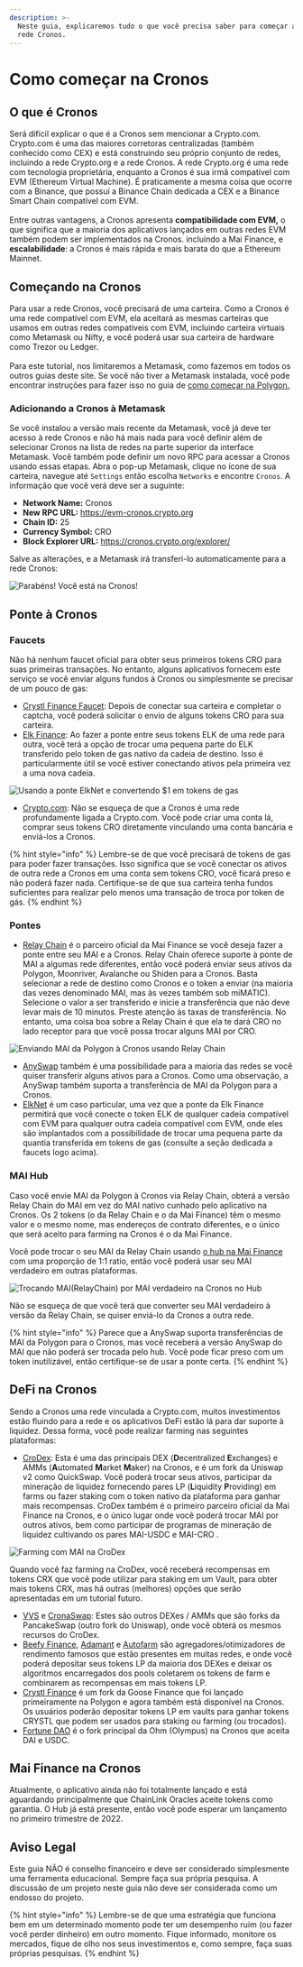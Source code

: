 ```yaml
---
description: >-
  Neste guia, explicaremos tudo o que você precisa saber para começar a usar a
  rede Cronos.
---
```


# Como começar na Cronos

## O que é Cronos

Será difícil explicar o que é a Cronos sem mencionar a Crypto.com. Crypto.com é uma das maiores corretoras centralizadas (também conhecido como CEX) e está construindo seu próprio conjunto de redes, incluindo a rede Crypto.org e a rede Cronos. A rede Crypto.org é uma rede com tecnologia proprietária, enquanto a Cronos é sua irmã compatível com EVM (Ethereum Virtual Machine). É praticamente a mesma coisa que ocorre com a Binance, que possuí a Binance Chain dedicada a CEX e a Binance Smart Chain compatível com EVM. \
\
Entre outras vantagens, a Cronos apresenta **compatibilidade com EVM,** o que significa que a maioria dos aplicativos lançados em outras redes EVM também podem ser implementados na Cronos. incluindo a Mai Finance, e **escalabilidade**: a Cronos é mais rápida e mais barata do que a Ethereum Mainnet.

## Começando na Cronos

Para usar a rede Cronos, você precisará de uma carteira. Como a Cronos é uma rede compatível com EVM, ela aceitará as mesmas carteiras que usamos em outras redes compatíveis com EVM, incluindo carteira virtuais como Metamask ou Nifty, e você poderá usar sua carteira de hardware como Trezor ou Ledger. \
\
Para este tutorial, nos limitaremos a Metamask, como fazemos em todos os outros guias deste site. Se você não tiver a Metamask instalada, você pode encontrar instruções para fazer isso no guia de [como começar na Polygon.](../../polygon-tutorials/how-to-get-started-on-polygon.md)

### Adicionando a Cronos à Metamask

Se você instalou a versão mais recente da Metamask, você já deve ter acesso à rede Cronos e não há mais nada para você definir além de selecionar Cronos na lista de redes na parte superior da interface Metamask. Você também pode definir um novo RPC para acessar a Cronos usando essas etapas. Abra o pop-up Metamask, clique no ícone de sua carteira, navegue até `Settings` então escolha `Networks` e encontre `Cronos`. A informação que você verá deve ser a suguinte:

* **Network Name:** Cronos
* **New RPC URL:** https://evm-cronos.crypto.org
* **Chain ID:** 25
* **Currency Symbol:** CRO
* **Block Explorer URL:** https://cronos.crypto.org/explorer/

Salve as alterações, e a Metamask irá transferi-lo automaticamente para a rede Cronos:

![Parabéns! Você está na Cronos!](../../.gitbook/assets/Cronos-onboarding-1.png)

## Ponte à Cronos

### Faucets

Não há nenhum faucet oficial para obter seus primeiros tokens CRO para suas primeiras transações. No entanto, alguns aplicativos fornecem este serviço se você enviar alguns fundos à Cronos ou simplesmente se precisar de um pouco de gas:

* [Crystl Finance Faucet](https://cronos.crystl.finance/faucet): Depois de conectar sua carteira e completar o captcha, você poderá solicitar o envio de alguns tokens CRO para sua carteira.
* [Elk Finance](https://app.elk.finance/#/elknet): Ao fazer a ponte entre seus tokens ELK de uma rede para outra, você terá a opção de trocar uma pequena parte do ELK transferido pelo token de gas nativo da cadeia de destino. Isso é particularmente útil se você estiver conectando ativos pela primeira vez a uma nova cadeia.

![Usando a ponte ElkNet e convertendo $1 em tokens de gas](../../.gitbook/assets/Cronos-onboarding-2.png)

* [Crypto.com](https://crypto.com): Não se esqueça de que a Cronos é uma rede profundamente ligada a Crypto.com. Você pode criar uma conta lá, comprar seus tokens CRO diretamente vinculando uma conta bancária e enviá-los a Cronos.

{% hint style="info" %}
Lembre-se de que você precisará de tokens de gas para poder fazer transações. Isso significa que se você conectar os ativos de outra rede a Cronos em uma conta sem tokens CRO, você ficará preso e não poderá fazer nada. Certifique-se de que sua carteira tenha fundos suficientes para realizar pelo menos uma transação de troca por token de gás.
{% endhint %}

### Pontes

* [Relay Chain](https://app.relaychain.com/transfer#/) é o parceiro oficial da Mai Finance se você deseja fazer a ponte entre seu MAI e a Cronos. Relay Chain oferece suporte à ponte de MAI a algumas rede diferentes, então você poderá enviar seus ativos da Polygon, Moonriver, Avalanche ou Shiden para a Cronos. Basta selecionar a rede de destino como Cronos e o token a enviar (na maioria das vezes denominado MAI, mas às vezes também sob miMATIC). Selecione o valor a ser transferido e inicie a transferência que não deve levar mais de 10 minutos. Preste atenção às taxas de transferência. No entanto, uma coisa boa sobre a Relay Chain é que ela te dará CRO no lado receptor para que você possa trocar alguns MAI por CRO.

![Enviando MAI da Polygon à Cronos usando Relay Chain](../../.gitbook/assets/Cronos-onboarding-3.png)

* [AnySwap](https://anyswap.exchange/#/router) também é uma possibilidade para a maioria das redes se você quiser transferir alguns ativos para a Cronos. Como uma observação, a AnySwap também suporta a transferência de MAI da Polygon para a Cronos.
* [ElkNet](https://app.elk.finance/#/elknet) é um caso particular, uma vez que a ponte da Elk Finance permitirá que você conecte o token ELK de qualquer cadeia compatível com EVM para qualquer outra cadeia compatível com EVM, onde eles são implantados com a possibilidade de trocar uma pequena parte da quantia transferida em tokens de gas (consulte a seção dedicada a faucets logo acima).

### MAI Hub

Caso você envie MAI da Polygon à Cronos via Relay Chain, obterá a versão Relay Chain do MAI em vez do MAI nativo cunhado pelo aplicativo na Cronos. Os 2 tokens (o da Relay Chain e o da Mai Finance) têm o mesmo valor e o mesmo nome, mas endereços de contrato diferentes, e o único que será aceito para farming na Cronos é o da Mai Finance.

Você pode trocar o seu MAI da Relay Chain usando [o hub na Mai Finance](https://app.mai.finance/hub) com uma proporção de 1:1 ratio, então você poderá usar seu MAI verdadeiro em outras plataformas.

![Trocando MAI(RelayChain) por MAI verdadeiro na Cronos no Hub](../../.gitbook/assets/Cronos-onboarding-4.png)

Não se esqueça de que você terá que converter seu MAI verdadeiro à versão da Relay Chain, se quiser enviá-lo da Cronos a outra rede.

{% hint style="info" %}
Parece que a AnySwap suporta transferências de MAI da Polygon para o Cronos, mas você receberá a versão AnySwap do MAI que não poderá ser trocada pelo hub. Você pode ficar preso com um token inutilizável, então certifique-se de usar a ponte certa.
{% endhint %}

## DeFi na Cronos

Sendo a Cronos uma rede vinculada a Crypto.com, muitos investimentos estão fluindo para a rede e os aplicativos DeFi estão lá para dar suporte à liquidez. Dessa forma, você pode realizar farming nas seguintes plataformas:

* [CroDex](https://swap.crodex.app/#/swap): Esta é uma das principais DEX (**D**ecentralized **E**xchanges) e AMMs (**A**utomated **M**arket **M**aker) na Cronos, e é um fork da Uniswap v2 como QuickSwap. Você poderá trocar seus ativos, participar da mineração de liquidez fornecendo pares LP (**L**iquidity **P**roviding) em farms ou fazer staking com o token nativo da plataforma para ganhar mais recompensas. CroDex também é o primeiro parceiro oficial da Mai Finance na Cronos, e o único lugar onde você poderá trocar MAI por outros ativos, bem como participar de programas de mineração de liquidez cultivando os pares MAI-USDC e MAI-CRO .

![Farming com MAI na CroDex](../../.gitbook/assets/Cronos-onboarding-5.png)

Quando você faz farming na CroDex, você receberá recompensas em tokens CRX que você pode utilizar para staking em um Vault, para obter mais tokens CRX, mas há outras (melhores) opções que serão apresentadas em um tutorial futuro.

* [VVS](https://vvs.finance) e [CronaSwap](https://app.cronaswap.org): Estes são outros DEXes / AMMs que são forks da PancakeSwap (outro fork do Uniswap), onde você obterá os mesmos recursos do CroDex.
* [Beefy Finance](https://app.beefy.finance/#/cronos), [Adamant](https://adamant.finance) e [Autofarm](https://autofarm.network/cronos/) são agregadores/otimizadores de rendimento famosos que estão presentes em muitas redes, e onde você poderá depositar seus tokens LP da maioria dos DEXes e deixar os algoritmos encarregados dos pools coletarem os tokens de farm e combinarem as recompensas em mais tokens LP.
* [Crystl Finance](https://cronos.crystl.finance) é um fork da Goose Finance que foi lançado primeiramente na Polygon e agora também está disponível na Cronos. Os usuários poderão depositar tokens LP em vaults para ganhar tokens CRYSTL que podem ser usados para staking ou farming (ou trocados).
* [Fortune DAO](https://www.fortunedao.com/#/) é o fork principal da Ohm (Olympus) na Cronos que aceita DAI e USDC.

## Mai Finance na Cronos

Atualmente, o aplicativo ainda não foi totalmente lançado e está aguardando principalmente que ChainLink Oracles aceite tokens como garantia. O Hub já está presente, então você pode esperar um lançamento no primeiro trimestre de 2022.

## Aviso Legal

Este guia NÃO é conselho financeiro e deve ser considerado simplesmente uma ferramenta educacional. Sempre faça sua própria pesquisa. A discussão de um projeto neste guia não deve ser considerada como um endosso do projeto.

{% hint style="info" %}
Lembre-se de que uma estratégia que funciona bem em um determinado momento pode ter um desempenho ruim (ou fazer você perder dinheiro) em outro momento. Fique informado, monitore os mercados, fique de olho nos seus investimentos e, como sempre, faça suas próprias pesquisas.
{% endhint %}
